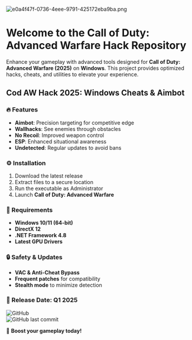 ![e0a4f47f-0736-4eee-9791-425172eba9ba.png](https://i.postimg.cc/05LM1bYD/e0a4f47f-0736-4eee-9791-425172eba9ba.png)

# Welcome to the Call of Duty: Advanced Warfare Hack Repository  

Enhance your gameplay with advanced tools designed for **Call of Duty: Advanced Warfare (2025)** on **Windows**. This project provides optimized hacks, cheats, and utilities to elevate your experience.  

## Cod AW Hack 2025: Windows Cheats & Aimbot  

### 🔥 Features  
- **Aimbot**: Precision targeting for competitive edge  
- **Wallhacks**: See enemies through obstacles  
- **No Recoil**: Improved weapon control  
- **ESP**: Enhanced situational awareness  
- **Undetected**: Regular updates to avoid bans  

### ⚙️ Installation  
1. Download the latest release  
2. Extract files to a secure location  
3. Run the executable as Administrator  
4. Launch **Call of Duty: Advanced Warfare**  

### 📌 Requirements  
- **Windows 10/11 (64-bit)**  
- **DirectX 12**  
- **.NET Framework 4.8**  
- **Latest GPU Drivers**  

### 🔒 Safety & Updates  
- **VAC & Anti-Cheat Bypass**  
- **Frequent patches** for compatibility  
- **Stealth mode** to minimize detection  

### 📅 Release Date: **Q1 2025**  

![GitHub](https://img.shields.io/github/license/NAME?color=blue&label=License)  
![GitHub last commit](https://img.shields.io/github/last-commit/NAME?label=Last%20Update)  

🚀 **Boost your gameplay today!**

